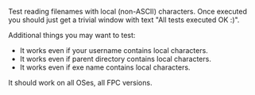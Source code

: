 Test reading filenames with local (non-ASCII) characters.
Once executed you should just get a trivial window with text "All tests executed OK :)".

Additional things you may want to test:
- It works even if your username contains local characters.
- It works even if parent directory contains local characters.
- It works even if exe name contains local characters.

It should work on all OSes, all FPC versions.
